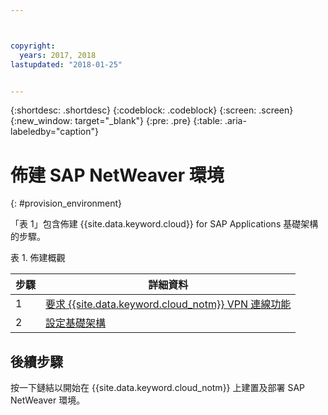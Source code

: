 ```yaml
---



copyright:
  years: 2017, 2018
lastupdated: "2018-01-25"


---
```


{:shortdesc: .shortdesc}
{:codeblock: .codeblock}
{:screen: .screen}
{:new_window: target="_blank"}
{:pre: .pre}
{:table: .aria-labeledby="caption"}


# 佈建 SAP NetWeaver 環境
{: #provision_environment}

「表 1」包含佈建 {{site.data.keyword.cloud}} for SAP Applications 基礎架構的步驟。 

表 1. 佈建概觀

| 步驟 | 詳細資料 |
| --- | --- |
| 1 | [要求 {{site.data.keyword.cloud_notm}} VPN 連線功能](/docs/infrastructure/sap-netweaver/sap-requesting-setting-up-VPN.html) |
| 2 | [設定基礎架構](/docs/infrastructure/sap-netweaver/sap-setting-up-infrastructure.html) |

## 後續步驟

按一下鏈結以開始在 {{site.data.keyword.cloud_notm}} 上建置及部署 SAP NetWeaver 環境。
